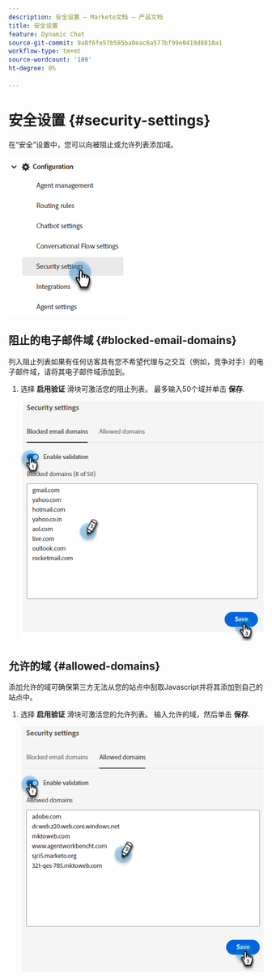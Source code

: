 ```yaml
---
description: 安全设置 — Marketo文档 — 产品文档
title: 安全设置
feature: Dynamic Chat
source-git-commit: 9a8f6fe57b585ba0eac6a577bf99e0419d8818a1
workflow-type: tm+mt
source-wordcount: '109'
ht-degree: 0%

---
```


# 安全设置 {#security-settings}

在“安全”设置中，您可以向被阻止或允许列表添加域。

![](assets/security-settings-1.png)

## 阻止的电子邮件域 {#blocked-email-domains}

列入阻止列表如果有任何访客具有您不希望代理与之交互（例如，竞争对手）的电子邮件域，请将其电子邮件域添加到。

1. 选择 **启用验证** 滑块可激活您的阻止列表。 最多输入50个域并单击 **保存**.

   ![](assets/security-settings-2.png)

## 允许的域 {#allowed-domains}

添加允许的域可确保第三方无法从您的站点中刮取Javascript并将其添加到自己的站点中。

1. 选择 **启用验证** 滑块可激活您的允许列表。 输入允许的域，然后单击 **保存**.

   ![](assets/security-settings-3.png)

